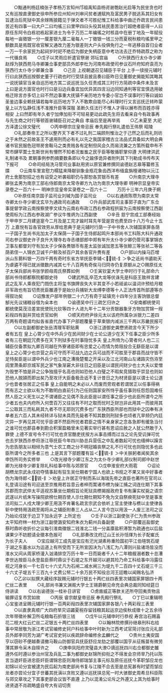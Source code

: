 <!-- { "loadSidebar": true } -->
　　○黜通判杨廷楠张子孝杨万言知州邝祖禹知县杨谔谢匏赵光启等为民坐贪也时又有巡按直隶御史徐申所参应州知州刘审问贫者逋赋拘及富民男子脱逃系其妇女有旨逮治后死狱中其余赇贿狼籍见于弹文者不可胜纪惟工科给事中曲迁乔疏言民间患苦近有四事一曰大户二曰均徭三曰里甲四曰头役其袪民患苦治行超绝者臣得一人曰原任东阿令白栋初栋起家进士为令于万历二年编徭之时核县中在册丁地及一年赋役每地一亩徵银一分一厘差银九厘二毫每人一丁徵银一钱三分而夏税秋粮均徭里甲之额数具是焉既官收官解又通改力差为银差则大户头役俱免行之一年逃移自首归业者一万一千余家民为起祠岁时祀不绝后为御史失柄臣意中考功法去迁乔特疏荐之称为一代循良焉
　　○戊子以灵雨应祈遣官祭谢  郊坛宫庙
　　○升狭西行太仆寺少卿赵焞为狭西苑马寺卿兼佥事吏部员外郎李杜为河南布政使司参议石阡府知府袁亮为狭西行太仆寺少卿兼佥事
　　○己丑  上视朝退召见辅臣于平台  上手一牍授元辅时行曰此狭西巡按御史董子行疏也时行受牍且披且奏曰臣昨日见董御史揭能知其略其一说抚镇官当亲自巡历地方其二说巡抚当久任责成其三时行方简疏中条件未及言  上曰是说方面官也时行曰是沿边兵备宜加优异其四言沿边同知通判等官宜慎选用破格迁除言亦多切上曰不然边事重大抚镇不亲历地方专委小官岂不误事时行等曰诚如  圣鉴边事全赖抚镇若每年巡历地方下人不敢欺自能尽心料理时行又言巡抚迁转昨蒙  皇上以方弘静任浅不准推升臣等深服  圣断久任法行不惟人才得以展布而百姓亦得相安  上曰然即有年久者宁加俸加衔不可轻易更动此疏先生将去看来自今有政事再与先生商之时行等顿首谢辅臣召对之典自  孝庙后至是再举焉
　　○乙未夏至  大祀  方泽遣公徐文璧代
　　○丙申穆宗庄皇帝忌辰  奉先殿行祭礼遣伯王伟祭  昭陵
　　○礼部奏帝王之所以整齐天下者不过礼刑二端顾刑惟治之于己然之后而礼则坊之于未然之前故圣王不遽用刑而必有礼以先之我国家稽古立法品式具备如大明会典诸书官民服色冠带房舍鞍马之类贵贱各有定制但风会久而易流兼之方策所载申布不常市肆罕鬻士生斯世尚有懵然不知者况蚩蚩之民乎臣等敬循职掌仰遵  大明律洪武礼制诸书及  累朝事例参酌摘要数条即以今之踰侈诡异者附列其下刊勒成书传布天下报可
　　○命司经局洗马管司业事赵用贤以原官兼修撰同谕德赵志皋等纂修玉牒
　　○云南车里宣慰力糯猛来降献驯象金瓶花象齿西洋布缅盒旃檀诸物以沅江府土舍那恕招之也有诏受之听袭祖职仍与那恕各赏银币有差
　　○升南京大理寺卿张孟男为南京工部右侍郎南京太常寺卿方九功为南京大理寺卿
明神宗显皇帝实录卷之一百六十一
明神宗显皇帝实录卷之一百六十二
　　万历十三年六月庚子朔
　　○补原任南京国子监司业刘瑊为国子监司业
　　○以右通政陈瓒为南京太常寺卿太仆寺少卿沈玄华为通政司右通政
　　○升兵部武库司主事郭子直为广东佥事提督学政云南按察使李文续为云南右布政江西右参政程拱宸为云南按察使江西副使周标为江西右参政湖广参议牛惟炳为江西副使
　　○辛丑  慈宁宫成工部奏经始于甲申岁二月建竖寔今二月及是工完才踰时耳先年营是宫也费至四十八万今止十五万  上嘉悦有旨各官效劳从厚给恩典于是元辅时行荫一子中书舍人次辅国家屏各荫一子国子生尚书兆加太子太保荫一子国子生侍郎起鸣升本部尚书工科陈大科升通政司右参议御史许子良升大理寺右寺丞缮部郎中郑有年升太仆寺少卿仍管司事掌锦衣卫事左都督刘守有加太子少保各赉银币有差太监张诚加恩五等张鲸三等张祯二等各荫弟侄一人锦衣卫诚千户鲸及祯百户其余各官升赉有差
　　○户部以内操马匹增派山东蒭料银一万四千两有奇时东省方旱抚臣李辅＜锍-釒＞争之诋尚书遴助天为虐遴不得已就派徵数内减其七千八百两有奇俟马归冏寺仍复原额从之○赐原任太子太保兵部尚书张学颜母周氏祭葬如例
　　○壬寅钦宴大学士申时行于礼部命六部尚书侍郎都察院都御史待
　　○建武所乱卒范大龙等伏诛先是科臣王致祥言建武之乱军人乘夜犯门戮伤主将玺书旗牌丧失大半其变不小若祗谕以温词许预给月粮非军政也有旨切责抚臣雒遵于是始分兵捕斩大龙缚李德等十人正法传首所部遵等亦得叙功矣
　　○诏豫发户部年例银二十六万有奇于延镇充十四年分主客饷银总督郜光先议储粮谷借为籴本也
　　○谕德吴中行三疏乞归许之
　　○安南都统使司都统使莫茂洽差宣抚使阮允钦等四十人进九年十二年分贡银器象牙方物加赏锦一叚彩叚四有副并赏给贡官如例
　　○顺天府府尹徐元太以该府所属杂派银力二差四万两有奇题请均拟各省直代办事下户部题覆量于草束银内减派三千两以苏畿民报可
　　○以左副都御史张岳清理军职贴黄
　　○浙江道御史龚懋贤疏言今天下所少者有五在  皇上心膂少在中外兵少在民间财少在士论公道少在天下任事之臣少所多者有三在朝廷冗费多在天下刑狱多在时事隐忧多夫  皇上所倚为心膂者何人也二三辅臣仅备票拟九卿百司越在外寮诸臣即有忠爱之心而情为势阻投合无繇臣是以谓  皇上之心膂少也京营之兵可守而不可战九边之兵可战而不可胜至于郡县而战守皆不足恃矣臣是以谓中外兵少也江南之漕挽楚蜀之开采以及江北河南山左诸路灾伤洊至闾里萧条即京城军民之家气象渐窘大非往日之旧臣是以谓民间财少也士大夫以爱憎为毁誉不恤是非之公争独擅乎名高也则如恐他人白璧之不瑕矣竞猎取乎崇显也则如恐他人脱頴而即出矣乃至攻讦大臣备极丑诋不复计昔日之为材贤臣是以谓士论公道少也昔者张居正之任事  皇上自能明之未必以人而废而旁观者若谓居正以任事得祸而有志之士欲以有为不敢明白直前引为己任则国家安所恃乎虽任事则任怨怨固难任然人臣之义死生以之不谓诸臣之见偶不及此臣是以谓任事之臣少也此臣所谓今之所少者五也夫内府所入何啻百万又往往有不时之取而忧时乏财岂非此用其一而彼用其二公取其三而私耗其九者不尽无耶则冗费多也广东狭西臣所部也而狱中之囚奉有决单者五六百人其未经转详与狱未具而先毙者不知其数则刑狱多也顷者亢旱频仍内廷灾异一岁再见其可忧乎臣谓不然臣所忧者君臣之情不亲身家之念各急即有缓急当付之谁可忧也郡县奉到勘合积案盈箱曾未见著实举行甚有恩诏应赦之人犹公然敢于入罪使  上德不宣号令不行可忧也贪官酷吏抚按方从事击搏而过当之论先受讥弹可忧也去岁狭西杀参将浙江辱抚臣今年四川胁总兵营伍之中乱者数起可忧也缙绅以躁言为忠告朋友以相倾为意气士农工商之分不明冠婚丧祭之礼不行可忧也则隐忧多也此臣所谓今之所多者三也  上是其言下部题覆有旨＜锍-釒＞中关朕躬者闻矣其余申饬所司务实修举
　　○改光禄寺少卿江东之为太仆寺少卿礼部仪制司郎中赵世卿为光禄寺少卿复除礼科给事中陈与郊原官
　　○戊申淮安府大雨雹
　　○诏论胡槚龙宗武永戌初夺情事起有狂生吴仕期者宁国人也欲上书规之不果又吴中好事者伪为海侍郎＜锍-釒＞劝皇上许居正守制而系以海瑞先帝之直臣也著所在官司以礼登请沿途有司迎送至京推用若旨意云者梓而鬻诸市槚为操江捕之词连仕期下其事苏郡而宗武倅太平适视苏篆坐仕期假旨论死狱具槚揭报政府复书有廉实杖毙之语宗武遂以片纸朱写操院欲榜仕期百使人示仕期仕期知不免为文自祭瘐死狱中至是事发法司拟二人戍大理少卿王用汲不肯署名疏言宗武合依听上官主使律与槚以主使律各斩中使特用汲疏至阁将从之辅臣附奏三人占从二人言今岂以用汲一人废三法司之议乃始论戍犹于边卫下加永远字  上所定也
　　○壬子以浙江副使张子仁为贵州参政太平知府林一材为浙江副使潞安知府朱衣为蓟州兵备副使
　　○户部覆巡盐御史蔡时鼎听收折价之议每引淮南徵银二钱淮北二钱一分盖廪盐积滞暂为疏通也以后盐课果少不妨题请全徵本色报可
　　○礼部奏改沈府辽山王长孙恬煇为长子配崔氏为长子夫人
　　○宝应越河工成先是宝应有汜光湖素称重险国初平江伯瑄筑石堤于湖之东蓄水以为运道上有所受而下无所宣因决为八浅汇为八潭则兴盐诸场皆没而淮水又间从周家桥漫入汹涌排空万历十年一日而毙者千人十二年粮艘溺者数十总漕李世达按臣马永登盐臣蔡时鼎议于石堤之东开越河以避其险乃命工科给事中冯露往视之河身长一千七百七十六丈凡为石闸二减水闸三为堤九千二百四十丈石堤三千三十六丈子堤五千三百九十丈费公帑二十余万民不知役总河王廷瞻以闻赐名弘济
　　○乙卯以拟撰大藏经序跋赐元辅时行银五十两纻丝四表里次辅国家屏银四十两纻丝二表里
　　○礼部尚书兼文渊阁大学士王锡爵朝见命充会典总裁同知经筵日侍讲读
　　○以右谕德张一桂补日讲官
　　○虏酋威正等款关还所夺回夷贡物且输罪诏复市赏如故
　　○丙辰  睿宗献皇帝忌辰  奉先殿行祭礼
　　○丁巳以重辑明心宝鉴进呈赐元辅时行银一百两彩叚四表里次辅国家屏各银八十两彩叚三表里
　　○以直隶真顺广大四府旱灾诏蠲夏税存留钱粮其起运京边俟秋成徵十之五余待次年带徵补解卫所屯粮每石折银三钱
　　○戊午以元辅申时行恭视  寿宫治石赐喜花二枝大红云纻丝二疋银五十两纻丝四表里
　　○以翰林院修撰孙继皋刑科右给事中常居敬为浙江考试官编修史钶户科给事中叶时新为江西考试官简讨张应元礼部员外郎李同芳为湖广考试官史钶以疾疏辞命编修余孟麟代之
　　○贵州土夷安国亨以窃砂不便越奏请撤马鞍山防御官兵抚臣舒应龙劾之部覆以国亨从征叛苗有微劳薄其罪令采木自赎许之
　　○庚申凤阳府灵璧县大潦○谪巡抚四川右佥都御史雒遵外任时遵以参治州官及兵乱二事为都御史赵锦所抑衔之不得发会京师旱乃托以陈言当退奸臣进忠臣奸臣谓锦忠臣则海侍郎瑞邹主事元标及原任巡抚今革职邹应龙也初锦以论分宜被逮为民后起为南吏部尚书复与江陵不合去至是总宪甚有时望而邹应龙者亦尝论分宜子世蕃其抚滇以贪败又遵以巡抚挟总宪一时大骇御史周希旦科臣陈与郊交章攻之下其事吏部会议皆不直遵  上乃以混淆公论斥之外遵又上其为给事时进贤退不肖疏略盛自夸大有诏切责
